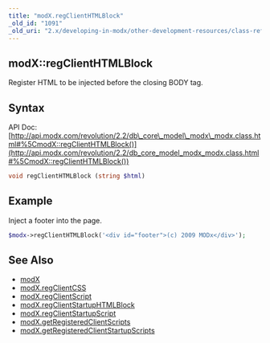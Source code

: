 ```yaml
---
title: "modX.regClientHTMLBlock"
_old_id: "1091"
_old_uri: "2.x/developing-in-modx/other-development-resources/class-reference/modx/modx.regclienthtmlblock"
---
```


## modX::regClientHTMLBlock

Register HTML to be injected before the closing BODY tag.

## Syntax

API Doc: [http://api.modx.com/revolution/2.2/db\_core\_model\_modx\_modx.class.html#%5CmodX::regClientHTMLBlock()](http://api.modx.com/revolution/2.2/db_core_model_modx_modx.class.html#%5CmodX::regClientHTMLBlock())

``` php 
void regClientHTMLBlock (string $html)
```

## Example

Inject a footer into the page.

``` php 
$modx->regClientHTMLBlock('<div id="footer">(c) 2009 MODx</div>');
```

## See Also

- [modX](extending-modx/core-model/modx "modX")
- [modX.regClientCSS](extending-modx/modx-class/reference/modx.regclientcss "modX.regClientCSS")
- [modX.regClientScript](extending-modx/modx-class/reference/modx.regclientscript "modX.regClientScript")
- [modX.regClientStartupHTMLBlock](extending-modx/modx-class/reference/modx.regclientstartuphtmlblock "modX.regClientStartupHTMLBlock")
- [modX.regClientStartupScript](extending-modx/modx-class/reference/modx.regclientstartupscript "modX.regClientStartupScript")
- [modX.getRegisteredClientScripts](extending-modx/modx-class/reference/modx.getregisteredclientscripts "modX.getRegisteredClientScripts")
- [modX.getRegisteredClientStartupScripts](extending-modx/modx-class/reference/modx.getregisteredclientstartupscripts "modX.getRegisteredClientStartupScripts")